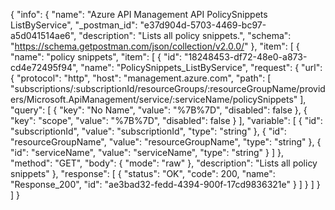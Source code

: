 {
  "info": {
    "name": "Azure API Management API PolicySnippets ListByService",
    "_postman_id": "e37d904d-5703-4469-bc97-a5d041514ae6",
    "description": "Lists all policy snippets.",
    "schema": "https://schema.getpostman.com/json/collection/v2.0.0/"
  },
  "item": [
    {
      "name": "policy snippets",
      "item": [
        {
          "id": "18248453-df72-48e0-a873-cd4e72495f94",
          "name": "PolicySnippets_ListByService",
          "request": {
            "url": {
              "protocol": "http",
              "host": "management.azure.com",
              "path": [
                "subscriptions/:subscriptionId/resourceGroups/:resourceGroupName/providers/Microsoft.ApiManagement/service/:serviceName/policySnippets"
              ],
              "query": [
                {
                  "key": "No Name",
                  "value": "%7B%7D",
                  "disabled": false
                },
                {
                  "key": "scope",
                  "value": "%7B%7D",
                  "disabled": false
                }
              ],
              "variable": [
                {
                  "id": "subscriptionId",
                  "value": "subscriptionId",
                  "type": "string"
                },
                {
                  "id": "resourceGroupName",
                  "value": "resourceGroupName",
                  "type": "string"
                },
                {
                  "id": "serviceName",
                  "value": "serviceName",
                  "type": "string"
                }
              ]
            },
            "method": "GET",
            "body": {
              "mode": "raw"
            },
            "description": "Lists all policy snippets"
          },
          "response": [
            {
              "status": "OK",
              "code": 200,
              "name": "Response_200",
              "id": "ae3bad32-fedd-4394-900f-17cd9836321e"
            }
          ]
        }
      ]
    }
  ]
}